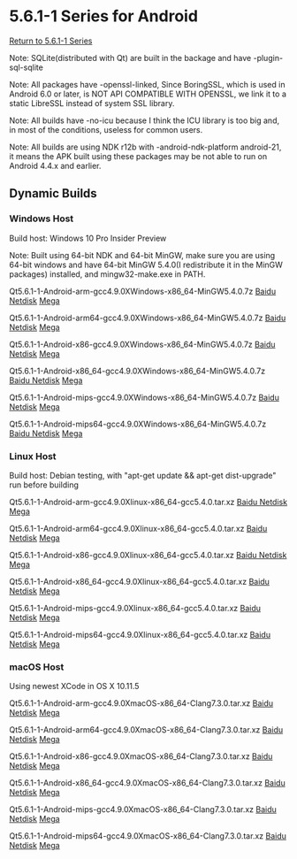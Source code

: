 # 5.6.1-1 Series for Android

[Return to 5.6.1-1 Series](5.6.1-1-series.md)

Note: SQLite(distributed with Qt) are built in the backage and have -plugin-sql-sqlite

Note: All packages have -openssl-linked, Since BoringSSL, which is used in Android 6.0 or later, is NOT API COMPATIBLE WITH OPENSSL, we link it to a static LibreSSL instead of system SSL library. 

Note: All builds have -no-icu because I think the ICU library is too big and, in most of the conditions, useless for common users.

Note: All builds are using NDK r12b with -android-ndk-platform android-21, it means the APK built using these packages may be not able to run on Android 4.4.x and earlier.

## Dynamic Builds

### Windows Host

Build host: Windows 10 Pro Insider Preview

Note: Built using 64-bit NDK and 64-bit MinGW, make sure you are using 64-bit windows and have 64-bit MinGW 5.4.0(I redistribute it in the MinGW packages) installed, and mingw32-make.exe in PATH.

Qt5.6.1-1-Android-arm-gcc4.9.0XWindows-x86_64-MinGW5.4.0.7z [Baidu Netdisk](http://pan.baidu.com/s/1sl05WMp) [Mega](https://mega.nz/#!dY4xiC6a!dYfcKpaj6iTiXCUDvkFnKCkwnUfvjKyfzTe89IR51N0)

Qt5.6.1-1-Android-arm64-gcc4.9.0XWindows-x86_64-MinGW5.4.0.7z [Baidu Netdisk](http://pan.baidu.com/s/1geENoBL) [Mega](https://mega.nz/#!dYYHTYZZ!9UhAG6Orwclpk-PSk6tp9nxuqRY5B4AQZmRzckD3Uho)

Qt5.6.1-1-Android-x86-gcc4.9.0XWindows-x86_64-MinGW5.4.0.7z [Baidu Netdisk](http://pan.baidu.com/s/1i5qCQQp) [Mega](https://mega.nz/#!QZol1DrC!2u4c8f1gIJcO4vfGWDu1sYJP8sOlA_UrpY4CkEKhf4M)

Qt5.6.1-1-Android-x86_64-gcc4.9.0XWindows-x86_64-MinGW5.4.0.7z [Baidu Netdisk](http://pan.baidu.com/s/1cKDt50) [Mega](https://mega.nz/#!gEIWjS7I!WDFZoxl-bxb01w0JMikVSs0CHpHjYNG11bYNmdQrlbk)

Qt5.6.1-1-Android-mips-gcc4.9.0XWindows-x86_64-MinGW5.4.0.7z [Baidu Netdisk](http://pan.baidu.com/s/1mivq0RI) [Mega](https://mega.nz/#!UUImXBKB!MoNyf1Ves5Vsq8GmAO027NOPB2cooujWogcKj_Nhs5M)

Qt5.6.1-1-Android-mips64-gcc4.9.0XWindows-x86_64-MinGW5.4.0.7z [Baidu Netdisk](http://pan.baidu.com/s/1o8cV61W) [Mega](https://mega.nz/#!sIAnWRSK!2MiW6550EmHk6pq4jYpEWl3pBxyskChiTlBBeGomxOI)

### Linux Host

Build host: Debian testing, with "apt-get update && apt-get dist-upgrade" run before building

Qt5.6.1-1-Android-arm-gcc4.9.0Xlinux-x86_64-gcc5.4.0.tar.xz [Baidu Netdisk](http://pan.baidu.com/s/1eSJjmds) [Mega](https://mega.nz/#!gFAxlAbb!D1d_pOSBi5H3NyhA1FDnWCWkEvEXTPMIzo_y5KtUZag)

Qt5.6.1-1-Android-arm64-gcc4.9.0Xlinux-x86_64-gcc5.4.0.tar.xz [Baidu Netdisk](http://pan.baidu.com/s/1eR1XXFO) [Mega](https://mega.nz/#!sJh1zRqa!mkI258nfPbTKx-l1vz-9s62YXAJS6qaZ-XiBFkK9lf8)

Qt5.6.1-1-Android-x86-gcc4.9.0Xlinux-x86_64-gcc5.4.0.tar.xz [Baidu Netdisk](http://pan.baidu.com/s/1mi4dSz2) [Mega](https://mega.nz/#!UQBT0QyB!7FaeeH1N3wMmZhq-_iq3cUOWt3jq2lH_LxxBecXKfxU)

Qt5.6.1-1-Android-x86_64-gcc4.9.0Xlinux-x86_64-gcc5.4.0.tar.xz [Baidu Netdisk](http://pan.baidu.com/s/1dEPaDbj) [Mega](https://mega.nz/#!RIBk3AZL!04N2xX2nas63vWJr25OCGRFjkNAuVufEL2EQdi4vK9g)

Qt5.6.1-1-Android-mips-gcc4.9.0Xlinux-x86_64-gcc5.4.0.tar.xz [Baidu Netdisk](http://pan.baidu.com/s/1nvbB7uT) [Mega](https://mega.nz/#!YBAA0BLT!iozv1loWOIb5ac-ttqpqEWFHYpXdfbRZCetZirMTUS0)

Qt5.6.1-1-Android-mips64-gcc4.9.0Xlinux-x86_64-gcc5.4.0.tar.xz [Baidu Netdisk](http://pan.baidu.com/s/1i5POFxb) [Mega](https://mega.nz/#!1QBy0LKQ!37OGJSO5M9Zmh7mvR6uZGjtdfV-4gvltpjq-hc8tnN4)

### macOS Host

Using newest XCode in OS X 10.11.5

Qt5.6.1-1-Android-arm-gcc4.9.0XmacOS-x86_64-Clang7.3.0.tar.xz [Baidu Netdisk](http://pan.baidu.com/s/1qXZ37zA) [Mega](https://mega.nz/#!FBggBDIJ!qnfUHSoQdn8Yihk-RQ3zHkEJjJcY-ByfWgtiP6G0pzU)

Qt5.6.1-1-Android-arm64-gcc4.9.0XmacOS-x86_64-Clang7.3.0.tar.xz [Baidu Netdisk](http://pan.baidu.com/s/1kVKuT4V) [Mega](https://mega.nz/#!4dBSWY6D!_jRNU4FjMcHvl1bNB-zQjegxEXEwKb9qpHkNIGhiMCg)

Qt5.6.1-1-Android-x86-gcc4.9.0XmacOS-x86_64-Clang7.3.0.tar.xz [Baidu Netdisk](http://pan.baidu.com/s/1slb3y2p) [Mega](https://mega.nz/#!wJxVGKgJ!wh1EkJ7bDQ6jiICNsAF632_TyVCQrLBpSnPVxbHLCkU)

Qt5.6.1-1-Android-x86_64-gcc4.9.0XmacOS-x86_64-Clang7.3.0.tar.xz [Baidu Netdisk](http://pan.baidu.com/s/1gfjpver) [Mega](https://mega.nz/#!cEoQARpI!RrJXDpk0Gwh_WpEZtvI7RwUVHtfNHuA8TTsK15B834I)

Qt5.6.1-1-Android-mips-gcc4.9.0XmacOS-x86_64-Clang7.3.0.tar.xz [Baidu Netdisk](http://pan.baidu.com/s/1pLkuW7h) [Mega](https://mega.nz/#!RAhwyB6a!4yyBSLPTlvENtM-7MC5QjLDK0MnEYjZah2Ip_2M9NFU)

Qt5.6.1-1-Android-mips64-gcc4.9.0XmacOS-x86_64-Clang7.3.0.tar.xz [Baidu Netdisk](http://pan.baidu.com/s/1hsnrdQ0) [Mega](https://mega.nz/#!hNg0xbqS!FfoUZoiXe7V6XIL1ewbkMXMTPkPKTf3GTlff1OrH6ho)

